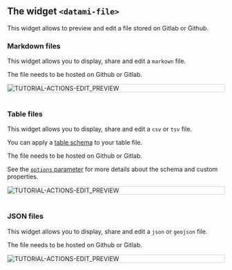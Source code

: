 
## The widget `<datami-file>`

This widget allows to preview and edit a file stored on Gitlab or Github.

### Markdown files

This widget allows you to display, share and edit a `markown` file.

The file needs to be hosted on Github or Gitlab.

<div style="border: thin solid lightgrey;">
  <img 
    alt="TUTORIAL-ACTIONS-EDIT_PREVIEW"
    src="https://raw.githubusercontent.com/multi-coop/datami-documentation-content/main/images/screenshots/gitfile-md-preview-01.png"
    />
</div>

<br>

### Table files

This widget allows you to display, share and edit a `csv` or `tsv` file.

You can apply a [table schema](https://specs.frictionlessdata.io/table-schema/) to your table file.

The file needs to be hosted on Github or Gitlab.

See the [`options` parameter](/docs-gitfile#keys-for-the-options-parameter-for-csv-and-tsv-files) for more details about the schema and custom properties.

<div style="border: thin solid lightgrey;">
  <img 
    alt="TUTORIAL-ACTIONS-EDIT_PREVIEW"
    src="https://raw.githubusercontent.com/multi-coop/datami-documentation-content/main/images/screenshots/gitfile-csv-preview-01.png"
    />
</div>

<br>

### JSON files

This widget allows you to display, share and edit a `json` or `geojson` file.

The file needs to be hosted on Github or Gitlab.

<div style="border: thin solid lightgrey;">
  <img 
    alt="TUTORIAL-ACTIONS-EDIT_PREVIEW"
    src="https://raw.githubusercontent.com/multi-coop/datami-documentation-content/main/images/screenshots/gitfile-json-preview-01.png"
    />
</div>

<br>
